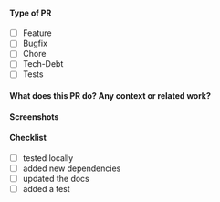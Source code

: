 #### Type of PR
- [ ] Feature
- [ ] Bugfix
- [ ] Chore
- [ ] Tech-Debt
- [ ] Tests

#### What does this PR do? Any context or related work?

#### Screenshots

#### Checklist
- [ ] tested locally
- [ ] added new dependencies
- [ ] updated the docs
- [ ] added a test
